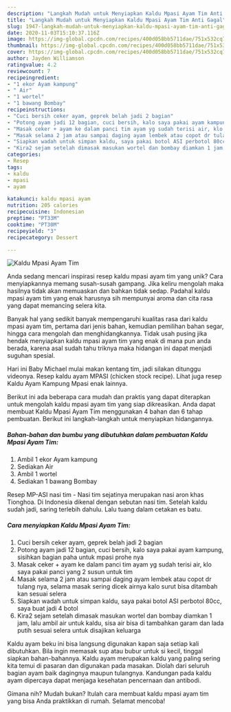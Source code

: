 ```yaml
---
description: "Langkah Mudah untuk Menyiapkan Kaldu Mpasi Ayam Tim Anti Gagal"
title: "Langkah Mudah untuk Menyiapkan Kaldu Mpasi Ayam Tim Anti Gagal"
slug: 1947-langkah-mudah-untuk-menyiapkan-kaldu-mpasi-ayam-tim-anti-gagal
date: 2020-11-03T15:10:37.116Z
image: https://img-global.cpcdn.com/recipes/400d058bb5711dae/751x532cq70/kaldu-mpasi-ayam-tim-foto-resep-utama.jpg
thumbnail: https://img-global.cpcdn.com/recipes/400d058bb5711dae/751x532cq70/kaldu-mpasi-ayam-tim-foto-resep-utama.jpg
cover: https://img-global.cpcdn.com/recipes/400d058bb5711dae/751x532cq70/kaldu-mpasi-ayam-tim-foto-resep-utama.jpg
author: Jayden Williamson
ratingvalue: 4.2
reviewcount: 7
recipeingredient:
- "1 ekor Ayam kampung"
- " Air"
- "1 wortel"
- "1 bawang Bombay"
recipeinstructions:
- "Cuci bersih ceker ayam, geprek belah jadi 2 bagian"
- "Potong ayam jadi 12 bagian, cuci bersih, kalo saya pakai ayam kampung, sisihkan bagian paha untuk mpasi prohe nya"
- "Masak ceker + ayam ke dalam panci tim ayam yg sudah terisi air, klo saya pakai panci yang 2 susun untuk tim"
- "Masak selama 2 jam atau sampai daging ayam lembek atau copot dr tulang nya, selama masak sering dicek airnya kalo surut bisa ditambah kan sesuai selera"
- "Siapkan wadah untuk simpan kaldu, saya pakai botol ASI perbotol 80cc, saya buat jadi 4 botol"
- "Kira2 sejam setelah dimasak masukan wortel dan bombay diamkan 1 jam, lalu ambil air untuk kaldu, sisa air bisa di tambahkan garam dan lada putih sesuai selera untuk disajikan keluarga"
categories:
- Resep
tags:
- kaldu
- mpasi
- ayam

katakunci: kaldu mpasi ayam 
nutrition: 205 calories
recipecuisine: Indonesian
preptime: "PT33M"
cooktime: "PT30M"
recipeyield: "3"
recipecategory: Dessert

---
```



![Kaldu Mpasi Ayam Tim](https://img-global.cpcdn.com/recipes/400d058bb5711dae/751x532cq70/kaldu-mpasi-ayam-tim-foto-resep-utama.jpg)

Anda sedang mencari inspirasi resep kaldu mpasi ayam tim yang unik? Cara menyiapkannya memang susah-susah gampang. Jika keliru mengolah maka hasilnya tidak akan memuaskan dan bahkan tidak sedap. Padahal kaldu mpasi ayam tim yang enak harusnya sih mempunyai aroma dan cita rasa yang dapat memancing selera kita.

Banyak hal yang sedikit banyak mempengaruhi kualitas rasa dari kaldu mpasi ayam tim, pertama dari jenis bahan, kemudian pemilihan bahan segar, hingga cara mengolah dan menghidangkannya. Tidak usah pusing jika hendak menyiapkan kaldu mpasi ayam tim yang enak di mana pun anda berada, karena asal sudah tahu triknya maka hidangan ini dapat menjadi suguhan spesial.

Hari ini Baby Michael mulai makan kentang tim, jadi silakan ditunggu videonya. Resep kaldu ayam MPASI (chicken stock recipe). Lihat juga resep Kaldu Ayam Kampung Mpasi enak lainnya.


Berikut ini ada beberapa cara mudah dan praktis yang dapat diterapkan untuk mengolah kaldu mpasi ayam tim yang siap dikreasikan. Anda dapat membuat Kaldu Mpasi Ayam Tim menggunakan 4 bahan dan 6 tahap pembuatan. Berikut ini langkah-langkah untuk menyiapkan hidangannya.

<!--inarticleads1-->

##### Bahan-bahan dan bumbu yang dibutuhkan dalam pembuatan Kaldu Mpasi Ayam Tim:

1. Ambil 1 ekor Ayam kampung
1. Sediakan  Air
1. Ambil 1 wortel
1. Sediakan 1 bawang Bombay


Resep MP-ASI nasi tim - Nasi tim sejatinya merupakan nasi aron khas Tionghoa. Di Indonesia dikenal dengan sebutan nasi tim. Setelah kaldu sudah jadi, saring terlebih dahulu. Lalu tuang dalam cetakan es batu. 

<!--inarticleads2-->

##### Cara menyiapkan Kaldu Mpasi Ayam Tim:

1. Cuci bersih ceker ayam, geprek belah jadi 2 bagian
1. Potong ayam jadi 12 bagian, cuci bersih, kalo saya pakai ayam kampung, sisihkan bagian paha untuk mpasi prohe nya
1. Masak ceker + ayam ke dalam panci tim ayam yg sudah terisi air, klo saya pakai panci yang 2 susun untuk tim
1. Masak selama 2 jam atau sampai daging ayam lembek atau copot dr tulang nya, selama masak sering dicek airnya kalo surut bisa ditambah kan sesuai selera
1. Siapkan wadah untuk simpan kaldu, saya pakai botol ASI perbotol 80cc, saya buat jadi 4 botol
1. Kira2 sejam setelah dimasak masukan wortel dan bombay diamkan 1 jam, lalu ambil air untuk kaldu, sisa air bisa di tambahkan garam dan lada putih sesuai selera untuk disajikan keluarga


Kaldu ayam beku ini bisa langsung digunakan kapan saja setiap kali dibutuhkan. Bila ingin memasak sup atau bubur untuk si kecil, tinggal siapkan bahan-bahannya. Kaldu ayam merupakan kaldu yang paling sering kita temui di pasaran dan digunakan pada masakan. Diolah dari seluruh bagian ayam baik dagingnya maupun tulangnya. Kandungan pada kaldu ayam dipercaya dapat menjaga kesehatan pencernaan dan antibodi. 

Gimana nih? Mudah bukan? Itulah cara membuat kaldu mpasi ayam tim yang bisa Anda praktikkan di rumah. Selamat mencoba!
